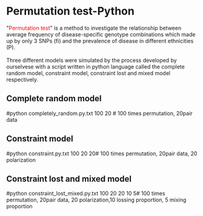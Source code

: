 # Permutation test-Python
"<font color=Red>Permutation test</font>" is a method to investigate the relationship between average frequency of disease-specific genotype combinations which made up by only 3 SNPs (fi) and the prevalence of disease in different ethnicities (P).<br> <br> Three different models were simulated by the process developed by ourselvese with a script written in python language called the complete random model, constraint model, constraint lost and mixed model respectively.
## Complete random model
#python completely_random.py.txt 100 20 # 100 times permutation, 20pair data
## Constraint model
#python constraint.py.txt 100 20 20# 100 times permutation, 20pair data, 20 polarization
## Constraint lost and mixed model
#python constraint_lost_mixed.py.txt 100 20 20 10 5# 100 times permutation, 20pair data, 20 polarization,10 lossing proportion, 5 mixing  proportion
